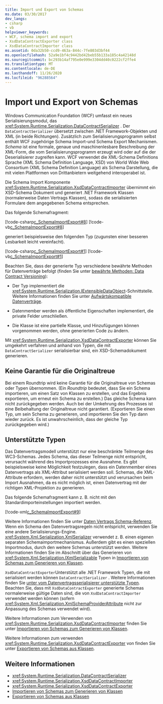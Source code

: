 ```yaml
---
title: Import und Export von Schemas
ms.date: 03/30/2017
dev_langs:
- csharp
- vb
helpviewer_keywords:
- WCF, schema import and export
- XsdDataContractExporter class
- XsdDataContractImporter class
ms.assetid: 0da32b50-ccd9-463a-844c-7fe803d3bf44
ms.openlocfilehash: 52a9e1bf4c9442bd42beb55b133a185c4a42148d
ms.sourcegitcommit: bc293b14af795e0e999e3304dd40c0222cf2ffe4
ms.translationtype: MT
ms.contentlocale: de-DE
ms.lasthandoff: 11/26/2020
ms.locfileid: "96288564"
---
```

# <a name="schema-import-and-export"></a>Import und Export von Schemas

Windows Communication Foundation (WCF) umfasst ein neues Serialisierungsmodul, das <xref:System.Runtime.Serialization.DataContractSerializer> . Der `DataContractSerializer` übersetzt zwischen .NET Framework-Objekten und XML (in beide Richtungen). Zusätzlich zum Serialisierungsprogramm selbst enthält WCF zugehörige Schema Import-und Schema Export Mechanismen. *Schema* ist eine formale, genaue und maschinenlesbare Beschreibung der XML-Form, die vom Serialisierungsprogramm erzeugt wird oder auf die der Deserialisierer zugreifen kann. WCF verwendet die XML-Schema Definitions Sprache (XML Schema Definition Language, XSD) von World Wide Web Consortium (XML Schema Definition Language) als Schema Darstellung, die mit vielen Plattformen von Drittanbietern weitgehend interoperabel ist.  
  
 Die Schema Import Komponente <xref:System.Runtime.Serialization.XsdDataContractImporter> übernimmt ein XSD-Schema Dokument und generiert .NET Framework Klassen (normalerweise Daten Vertrags Klassen), sodass die serialisierten Formulare dem angegebenen Schema entsprechen.  
  
 Das folgende Schemafragment:  
  
 [!code-csharp[c_SchemaImportExport#8](../../../../samples/snippets/csharp/VS_Snippets_CFX/c_schemaimportexport/cs/source.cs#8)]
 [!code-vb[c_SchemaImportExport#8](../../../../samples/snippets/visualbasic/VS_Snippets_CFX/c_schemaimportexport/vb/source.vb#8)]  
  
 generiert beispielsweise den folgenden Typ (zugunsten einer besseren Lesbarkeit leicht vereinfacht).  
  
 [!code-csharp[c_SchemaImportExport#1](../../../../samples/snippets/csharp/VS_Snippets_CFX/c_schemaimportexport/cs/source.cs#1)]
 [!code-vb[c_SchemaImportExport#1](../../../../samples/snippets/visualbasic/VS_Snippets_CFX/c_schemaimportexport/vb/source.vb#1)]  
  
 Beachten Sie, dass der generierte Typ verschiedene bewährte Methoden für Datenverträge befolgt (finden Sie unter [bewährte Methoden: Data Contract Versioning](../best-practices-data-contract-versioning.md)):  
  
- Der Typ implementiert die <xref:System.Runtime.Serialization.IExtensibleDataObject>-Schnittstelle. Weitere Informationen finden Sie unter [Aufwärtskompatible Datenverträge](forward-compatible-data-contracts.md).  
  
- Datenmember werden als öffentliche Eigenschaften implementiert, die private Felder umschließen.  
  
- Die Klasse ist eine partielle Klasse, und Hinzufügungen können vorgenommen werden, ohne generierten Code zu ändern.  
  
 Mit <xref:System.Runtime.Serialization.XsdDataContractExporter> können Sie umgekehrt verfahren und anhand von Typen, die mit `DataContractSerializer` serialisierbar sind, ein XSD-Schemadokument generieren.  
  
## <a name="fidelity-is-not-guaranteed"></a>Keine Garantie für die Originaltreue  

 Bei einem Roundtrip wird keine Garantie für die Originaltreue von Schemas oder Typen übernommen. (Ein *Roundtrip* bedeutet, dass Sie ein Schema importieren, um einen Satz von Klassen zu erstellen, und das Ergebnis exportieren, um erneut ein Schema zu erstellen.) Das gleiche Schema kann nicht zurückgegeben werden. Auch bei der Umkehrung des Prozesses ist eine Beibehaltung der Originaltreue nicht garantiert. (Exportieren Sie einen Typ, um sein Schema zu generieren, und importieren Sie den Typ dann wieder zurück. Es ist unwahrscheinlich, dass der gleiche Typ zurückgegeben wird.)  
  
## <a name="supported-types"></a>Unterstützte Typen  

 Das Datenvertragsmodell unterstützt nur eine beschränkte Teilmenge des WC3-Schemas. Jedes Schema, das dieser Teilmenge nicht entspricht, verursacht während des Importprozesses eine Ausnahme. Es gibt beispielsweise keine Möglichkeit festzulegen, dass ein Datenmember eines Datenvertrags als XML-Attribut serialisiert werden soll. Schemas, die XML-Attribute erfordern, werden daher nicht unterstützt und verursachen beim Import Ausnahmen, da es nicht möglich ist, einen Datenvertrag mit der richtigen XML-Projektion zu generieren.  
  
 Das folgende Schemafragment kann z. B. nicht mit den Standardimporteinstellungen importiert werden.  
  
 [!code-xml[c_SchemaImportExport#9](../../../../samples/snippets/csharp/VS_Snippets_CFX/c_schemaimportexport/common/source.config#9)]  
  
 Weitere Informationen finden Sie unter [Daten Vertrags Schema-Referenz](data-contract-schema-reference.md). Wenn ein Schema den Datenvertragsregeln nicht entspricht, verwenden Sie eine andere Serialisierungs-Engine. <xref:System.Xml.Serialization.XmlSerializer> verwendet z. B. einen eigenen separaten Schemaimportmechanismus. Außerdem gibt es einen speziellen Importmodus, durch den weitere Schemas unterstützt werden. Weitere Informationen finden Sie im Abschnitt über das Generieren von <xref:System.Xml.Serialization.IXmlSerializable> Typen in [Importieren von Schemas zum Generieren von Klassen](importing-schema-to-generate-classes.md).  
  
 `XsdDataContractExporter`Unterstützt alle .NET Framework Typen, die mit serialisiert werden können `DataContractSerializer` . Weitere Informationen finden Sie [unter vom Datenvertragsserialisierer unterstützte Typen](types-supported-by-the-data-contract-serializer.md). Beachten Sie, dass mit `XsdDataContractExporter` generierte Schemas normalerweise gültige Daten sind, die von `XsdDataContractImporter` verwendet werden können (sofern <xref:System.Xml.Serialization.XmlSchemaProviderAttribute> nicht zur Anpassung des Schemas verwendet wird).  
  
 Weitere Informationen zum Verwenden von <xref:System.Runtime.Serialization.XsdDataContractImporter> finden Sie unter [Importieren von Schemas zum Generieren von Klassen](importing-schema-to-generate-classes.md).  
  
 Weitere Informationen zum verwenden <xref:System.Runtime.Serialization.XsdDataContractExporter> von finden Sie unter [Exportieren von Schemas aus Klassen](exporting-schemas-from-classes.md).  
  
## <a name="see-also"></a>Weitere Informationen

- <xref:System.Runtime.Serialization.DataContractSerializer>
- <xref:System.Runtime.Serialization.XsdDataContractImporter>
- <xref:System.Runtime.Serialization.XsdDataContractExporter>
- [Importieren von Schemas zum Generieren von Klassen](importing-schema-to-generate-classes.md)
- [Exportieren von Schemas aus Klassen](exporting-schemas-from-classes.md)
